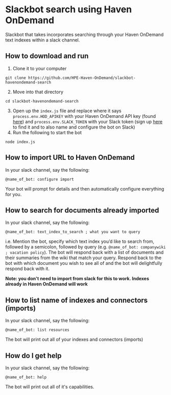 # Slackbot search using Haven OnDemand
Slackbot that takes incorporates searching through your Haven OnDemand text indexes within a slack channel.

## How to download and run
1. Clone it to your computer
```
git clone https://github.com/HPE-Haven-OnDemand/slackbot-havenondemand-search
```
2. Move into that directory
```
cd slackbot-havenondemand-search
```
3. Open up the `index.js` file and replace where it says `process.env.HOD_APIKEY` with your Haven OnDemand API key (found [here](https://www.havenondemand.com/account/api-keys.html)) and `process.env.SLACK_TOKEN` with your Slack token (sign up [here](https://my.slack.com/services/new/bot) to find it and to also name and configure the bot on Slack)
4. Run the following to start the bot
```
node index.js
```

## How to import URL to Haven OnDemand
In your slack channel, say the following:
```
@name_of_bot: configure import
```
Your bot will prompt for details and then automatically configure everything for you.

## How to search for documents already imported
In your slack channel, say the following:
```
@name_of_bot: text_index_to_search ; what you want to query
```
i.e. Mention the bot, specify which text index you’d like to search from, followed by a semicolon, followed by query (e.g. `@name_of_bot: companywiki ; vacation policy`). The bot will respond back with a list of documents and their summaries from the wiki that match your query. Respond back to the bot with which document you wish to see all of and the bot will delightfully respond back with it.

**Note: you don't need to import from slack for this to work. Indexes already in Haven OnDemand will work**

## How to list name of indexes and connectors (imports)
In your slack channel, say the following:
```
@name_of_bot: list resources
```
The bot will print out all of your indexes and connectors (imports)

## How do I get help
In your slack channel, say the following:
```
@name_of_bot: help
```
The bot will print out all of it's capabilities.
